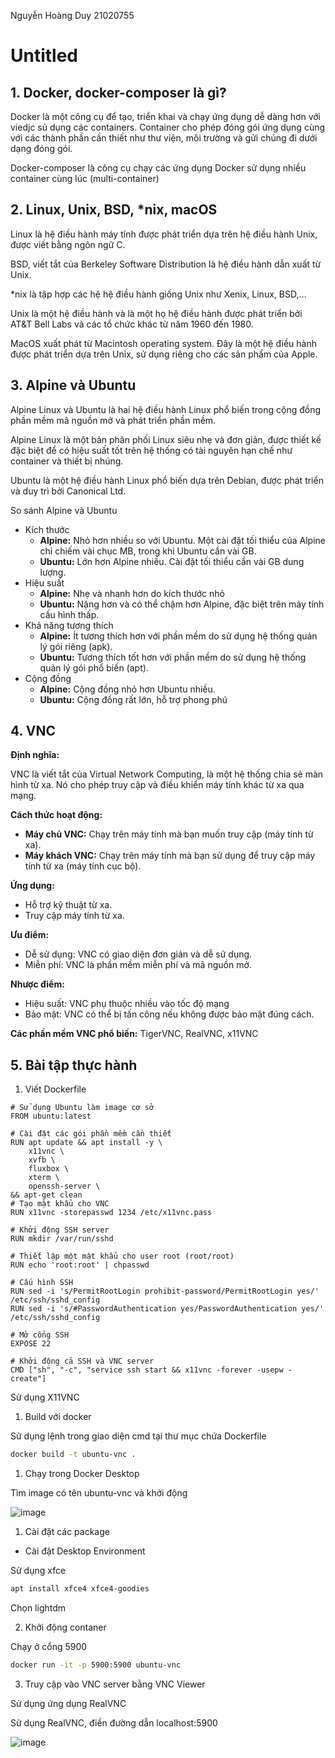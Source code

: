 Nguyễn Hoàng Duy
21020755

# Untitled

## 1.	Docker, docker-composer là gì?

Docker là một công cụ để tạo, triển khai và chạy ứng dụng dễ dàng hơn với viedjc sủ dụng các containers. Container cho phép đóng gói ứng dụng cùng với các thành phần cần thiết như thư viện, môi trường và gửi chúng đi dưới dạng đóng gói.

Docker-composer là công cụ chạy các ứng dụng Docker sử dụng nhiều container cùng lúc (multi-container)

## 2. Linux, Unix, BSD, *nix, macOS

Linux là hệ điều hành máy tính được phát triển dựa trên hệ điều hành Unix, được viết bằng ngôn ngữ C.

BSD, viết tắt của Berkeley Software Distribution là hệ điều hành dẫn xuất từ Unix.

*nix là tập hợp các hệ hệ điều hành giống Unix như Xenix, Linux, BSD,…

Unix là một hệ điều hành và là một họ hệ điều hành được phát triển bởi AT&T Bell Labs và các tổ chức khác từ năm 1960 đến 1980.

MacOS xuất phát từ Macintosh operating system. Đây là một hệ điều hành được phát triển dựa trên Unix, sử dụng riêng cho các sản phẩm của Apple.

## 3. Alpine và Ubuntu

Alpine Linux và Ubuntu là hai hệ điều hành Linux phổ biến trong cộng đồng phần mềm mã nguồn mở và phát triển phần mềm.

Alpine Linux là một bản phân phối Linux siêu nhẹ và đơn giản, được thiết kế đặc biệt để có hiệu suất tốt trên hệ thống có tài nguyên hạn chế như container và thiết bị nhúng.

Ubuntu là một hệ điều hành Linux phổ biến dựa trên Debian, được phát triển và duy trì bởi Canonical Ltd.

So sánh Alpine và Ubuntu

- Kích thước
    - **Alpine:** Nhỏ hơn nhiều so với Ubuntu. Một cài đặt tối thiểu của Alpine chỉ chiếm vài chục MB, trong khi Ubuntu cần vài GB.
    - **Ubuntu:** Lớn hơn Alpine nhiều. Cài đặt tối thiểu cần vài GB dung lượng.
- Hiệu suất
    - **Alpine:** Nhẹ và nhanh hơn do kích thước nhỏ
    - **Ubuntu:** Nặng hơn và có thể chậm hơn Alpine, đặc biệt trên máy tính cấu hình thấp.
- Khả năng tương thích
    - **Alpine:** Ít tương thích hơn với phần mềm do sử dụng hệ thống quản lý gói riêng (apk).
    - **Ubuntu:** Tương thích tốt hơn với phần mềm do sử dụng hệ thống quản lý gói phổ biến (apt).
- Cộng đồng
    - **Alpine:** Cộng đồng nhỏ hơn Ubuntu nhiều.
    - **Ubuntu:** Cộng đồng rất lớn, hỗ trợ phong phú

## 4. VNC

**Định nghĩa:**

VNC là viết tắt của Virtual Network Computing, là một hệ thống chia sẻ màn hình từ xa. Nó cho phép truy cập và điều khiển máy tính khác từ xa qua mạng.

**Cách thức hoạt động:**

- **Máy chủ VNC:** Chạy trên máy tính mà bạn muốn truy cập (máy tính từ xa).
- **Máy khách VNC:** Chạy trên máy tính mà bạn sử dụng để truy cập máy tính từ xa (máy tính cục bộ).

**Ứng dụng:**

- Hỗ trợ kỹ thuật từ xa.
- Truy cập máy tính từ xa.

**Ưu điểm:**

- Dễ sử dụng: VNC có giao diện đơn giản và dễ sử dụng.
- Miễn phí: VNC là phần mềm miễn phí và mã nguồn mở.

**Nhược điểm:**

- Hiệu suất: VNC phụ thuộc nhiều vào tốc độ mạng
- Bảo mật: VNC có thể bị tấn công nếu không được bảo mật đúng cách.

**Các phần mềm VNC phổ biến:** TigerVNC, RealVNC, x11VNC

## 5. Bài tập thực hành

1. Viết Dockerfile

```docker
# Sử dụng Ubuntu làm image cơ sở
FROM ubuntu:latest

# Cài đặt các gói phần mềm cần thiết
RUN apt update && apt install -y \
    x11vnc \
    xvfb \
    fluxbox \
    xterm \
    openssh-server \
&& apt-get clean
# Tạo mật khẩu cho VNC
RUN x11vnc -storepasswd 1234 /etc/x11vnc.pass

# Khởi động SSH server
RUN mkdir /var/run/sshd

# Thiết lập một mật khẩu cho user root (root/root)
RUN echo 'root:root' | chpasswd

# Cấu hình SSH
RUN sed -i 's/PermitRootLogin prohibit-password/PermitRootLogin yes/' /etc/ssh/sshd_config
RUN sed -i 's/#PasswordAuthentication yes/PasswordAuthentication yes/' /etc/ssh/sshd_config

# Mở cổng SSH
EXPOSE 22

# Khởi động cả SSH và VNC server
CMD ["sh", "-c", "service ssh start && x11vnc -forever -usepw -create"]

```
Sử dụng X11VNC
1. Build với docker

Sử dụng lệnh trong giao diện cmd tại thư mục chứa Dockerfile

```bash
docker build -t ubuntu-vnc .
```

1. Chạy trong Docker Desktop

Tìm image có tên ubuntu-vnc và khởi động 

![image](https://github.com/duyhehehe/KTPM/assets/112858967/c9fb94f1-8d7a-410d-ac33-4e84d7496a16)


1. Cài đặt các package
- Cài đặt Desktop Environment

Sử dụng xfce

```bash
apt install xfce4 xfce4-goodies
```

Chọn lightdm

2. Khởi động contaner

Chạy ở cổng 5900
```bash
docker run -it -p 5900:5900 ubuntu-vnc
```

3. Truy cập vào VNC server bằng VNC Viewer

Sử dụng ứng dụng RealVNC


Sử dụng RealVNC, điền đường dẫn localhost:5900

![image](https://github.com/duyhehehe/KTPM/assets/112858967/b2d84441-5d3c-472c-bc73-054828b7f920)
